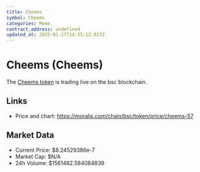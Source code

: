```yaml
---
title: Cheems
symbol: Cheems
categories: Meme
contract_address: undefined
updated_at: 2025-01-27T14:35:12.037Z
---
```


# Cheems (Cheems)
The [Cheems token](https://moralis.com/chain/bsc/token/price/cheems-57) is trading live on the bsc blockchain.

## Links
- Price and chart: https://moralis.com/chain/bsc/token/price/cheems-57

## Market Data
- Current Price: $8.24529386e-7
- Market Cap: $N/A
- 24h Volume: $1561482.584084839
